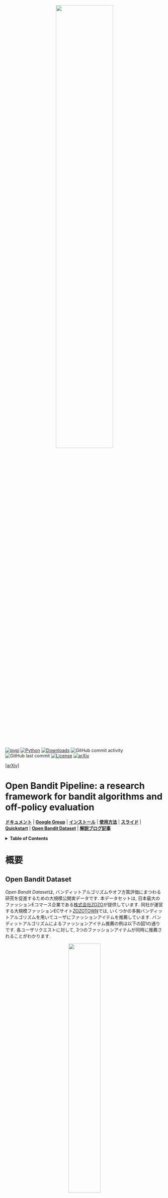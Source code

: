 <div align="center"><img src="https://raw.githubusercontent.com/st-tech/zr-obp/master/images/logo.png" width="60%"/></div>

[![pypi](https://img.shields.io/pypi/v/obp.svg)](https://pypi.python.org/pypi/obp)
[![Python](https://img.shields.io/badge/python-3.7%20%7C%203.8%20%7C%203.9-blue)](https://www.python.org)
[![Downloads](https://pepy.tech/badge/obp)](https://pepy.tech/project/obp)
![GitHub commit activity](https://img.shields.io/github/commit-activity/m/st-tech/zr-obp)
![GitHub last commit](https://img.shields.io/github/last-commit/st-tech/zr-obp)
[![License](https://img.shields.io/badge/License-Apache%202.0-blue.svg)](https://opensource.org/licenses/Apache-2.0)
[![arXiv](https://img.shields.io/badge/arXiv-2008.07146-b31b1b.svg)](https://arxiv.org/abs/2008.07146)

[[arXiv]](https://arxiv.org/abs/2008.07146)

# Open Bandit Pipeline: a research framework for bandit algorithms and off-policy evaluation

**[ドキュメント](https://zr-obp.readthedocs.io/en/latest/)** | **[Google Group](https://groups.google.com/g/open-bandit-project)** | **[インストール](#インストール)** | **[使用方法](#使用方法)** | **[スライド](./slides/slides_JN.pdf)**  | **[Quickstart](./examples/quickstart)** | **[Open Bandit Dataset](./obd/README_JN.md)** | **[解説ブログ記事](https://techblog.zozo.com/entry/openbanditproject)**

<details>
<summary><strong>Table of Contents</strong></summary>

- [Open Bandit Pipeline: a research framework for bandit algorithms and off-policy evaluation](#open-bandit-pipeline-a-research-framework-for-bandit-algorithms-and-off-policy-evaluation)
- [概要](#概要)
  - [Open Bandit Dataset](#open-bandit-dataset)
  - [Open Bandit Pipeline](#open-bandit-pipeline)
    - [実装されているバンディットアルゴリズムとオフ方策推定量](#実装されているバンディットアルゴリズムとオフ方策推定量)
  - [トピックとタスク](#トピックとタスク)
- [インストール](#インストール)
  - [依存パッケージ](#依存パッケージ)
- [使用方法](#使用方法)
  - [(1) データの読み込みと前処理](#1-データの読み込みと前処理)
  - [(2) オフ方策学習](#2-オフ方策学習)
  - [(3) オフ方策評価 （Off-Policy Evaluation）](#3-オフ方策評価-off-policy-evaluation)
- [引用](#引用)
- [Google Group](#google-group)
- [ライセンス](#ライセンス)
- [プロジェクトチーム](#プロジェクトチーム)
- [連絡先](#連絡先)
- [参考](#参考)

</details>

# 概要

## Open Bandit Dataset

*Open Bandit Dataset*は, バンディットアルゴリズムやオフ方策評価にまつわる研究を促進するための大規模公開実データです.
本データセットは, 日本最大のファッションEコマース企業である[株式会社ZOZO](https://corp.zozo.com/about/profile/)が提供しています.
同社が運営する大規模ファッションECサイト[ZOZOTOWN](https://zozo.jp/)では, いくつかの多腕バンディットアルゴリズムを用いてユーザにファッションアイテムを推薦しています.
バンディットアルゴリズムによるファッションアイテム推薦の例は以下の図1の通りです.
各ユーザリクエストに対して, 3つのファッションアイテムが同時に推薦されることがわかります.

<div align="center"><img src="https://raw.githubusercontent.com/st-tech/zr-obp/master/images/recommended_fashion_items.png" width="45%"/></div>
<figcaption>
<p align="center">
図1. ZOZOTOWNにおけるファッションアイテムの推薦の例
</p>
</figcaption>


2019年11月下旬の7日間にわたるデータ収集実験において, 全アイテム(all)・男性用アイテム(men)・女性用アイテム(women)に対応する3つの「キャンペーン」でデータを収集しました.
それぞれのキャンペーンでは, 各ユーザのインプレッションに対してランダム方策(Random)またはトンプソン抽出方策(Bernoulli Thompson Sampling; Bernoulli TS)のいずれかを確率的にランダムに選択して適用しています.
図2はOpen Bandit Datasetの記述統計を示しています.

<div align="center"><img src="https://raw.githubusercontent.com/st-tech/zr-obp/master/images/obd_stats.png" width="90%"/></div>
<figcaption>
  <p align="center">
    図2. Open Bandit Datasetのキャンペーンとデータ収集方策ごとの記述統計
  </p>
</figcaption>


[実装例](./examples)を実行するための少量版データは, [./obd/](./obd)にあります.
Open Bandit Datasetのフルサイズ版は[https://research.zozo.com/data.html](https://research.zozo.com/data.html)にあります.
動作確認等には少量版を, 研究用途にはフルサイズ版を活用してください.

## Open Bandit Pipeline

*Open Bandit Pipeline*は, データセットの前処理・オフ方策学習・オフ方策推定量の評価を簡単に行うためのPythonパッケージです.
Open Bandit Pipelineを活用することで, 研究者はオフ方策推定量 (OPE estimator) の実装に集中して現実的で再現性のある方法で他の手法との性能比較を行うことができるようになります.
オフ方策評価(Off-Policy Evaluation)については, [こちらのブログ記事](https://techblog.zozo.com/entry/openbanditproject)をご確認ください.

<div align="center"><img src="https://raw.githubusercontent.com/st-tech/zr-obp/master/images/overview.png" width="80%"/></div>
<figcaption>
<p align="center">
  図3. Open Bandit Pipelineの構成
</p>
</figcaption>

Open Bandit Pipelineは, 以下の主要モジュールで構成されています.

- [**datasetモジュール**](./obp/dataset): このモジュールは, Open Bandit Dataset用のデータ読み込みクラスとデータの前処理するための柔軟なインターフェースを提供します. また人工データを生成するクラスや多クラス分類データをバンディットデータに変換するためのクラスも実装しています.
- [**policyモジュール**](./obp/policy): このモジュールは, バンディットアルゴリズムのためのインターフェイスを提供します. 加えて, いくつかの標準なバンディットアルゴリズムを実装しています.
- [**opeモジュール**](./obp/ope):　このモジュールは, いくつかの標準的なオフ方策推定量を実装しています. また新たにオフ方策推定量を実装するためのインターフェースも提供しています.


### 実装されているバンディットアルゴリズムとオフ方策推定量

<details>
<summary><strong>バンディットアルゴリズム (policy moduleに実装)</strong></summary>

- Online
  - Non-Contextual (Context-free)
    - Random
    - Epsilon Greedy
    - Bernoulli Thompson Sampling
  - Contextual (Linear)
    - Linear Epsilon Greedy
    - [Linear Thompson Sampling](http://proceedings.mlr.press/v28/agrawal13)
    - [Linear Upper Confidence Bound](https://dl.acm.org/doi/pdf/10.1145/1772690.1772758)
  - Contextual (Logistic)
    - Logistic Epsilon Greedy
    - [Logistic Thompson Sampling](https://papers.nips.cc/paper/4321-an-empirical-evaluation-of-thompson-sampling)
    - [Logistic Upper Confidence Bound](https://dl.acm.org/doi/10.1145/2396761.2396767)
- Offline (Off-Policy Learning)
  - [Inverse Probability Weighting (IPW) Learner](https://arxiv.org/abs/1503.02834)
  - Neural Network-based Policy Learner

</details>

<details>
<summary><strong>オフ方策推定量 (ope moduleに実装)</strong></summary>

- OPE of Online Bandit Algorithms
  - [Replay Method (RM)](https://arxiv.org/abs/1003.5956)
- OPE of Offline Bandit Algorithms
  - [Direct Method (DM)](https://arxiv.org/abs/0812.4044)
  - [Inverse Probability Weighting (IPW)](https://scholarworks.umass.edu/cgi/viewcontent.cgi?article=1079&context=cs_faculty_pubs)
  - [Self-Normalized Inverse Probability Weighting (SNIPW)](https://papers.nips.cc/paper/5748-the-self-normalized-estimator-for-counterfactual-learning)
  - [Doubly Robust (DR)](https://arxiv.org/abs/1503.02834)
  - [Switch Estimators](https://arxiv.org/abs/1612.01205)
  - [More Robust Doubly Robust (MRDR)](https://arxiv.org/abs/1802.03493)
  - [Doubly Robust with Optimistic Shrinkage (DRos)](https://arxiv.org/abs/1907.09623)
  - [Double Machine Learning (DML)](https://arxiv.org/abs/2002.08536)
- OPE of Offline Slate Bandit Algorithms
  - [Independent Inverse Propensity Scoring (IIPS)](https://arxiv.org/abs/1804.10488)
  - [Reward Interaction Inverse Propensity Scoring (RIPS)](https://arxiv.org/abs/2007)
- OPE of Offline Bandit Algorithms with Continuous Actions
  - [Kernelized Inverse Probability Weighting](https://arxiv.org/abs/1802.06037)
  - [Kernelized Self-Normalized Inverse Probability Weighting](https://arxiv.org/abs/1802.06037)
  - [Kernelized Doubly Robust](https://arxiv.org/abs/1802.06037)

</details>

Open Bandit Pipelineは, 上記のアルゴリズムやオフ方策推定量に加えて柔軟なインターフェースも提供しています.
したがって研究者は, 独自のバンディットアルゴリズムや推定量を容易に実装することでそれらの性能を評価できます.
さらにOpen Bandit Pipelineは, 実バンディットフィードバックデータを扱うためのインタフェースを含んでいます.
したがって, エンジニアやデータサイエンティストなどの実践者は, 自社のデータセットをOpen Bandit Pipelineと組み合わせることで簡単にオフ方策評価を行うことができます.

## トピックとタスク

Open Bandit Dataset及びOpen Bandit Pipelineでは, 以下の研究テーマに関する実験評価を行うことができます.

- **バンディットアルゴリズムの性能評価 (Evaluation of Bandit Algorithms)**：Open Bandit Datasetには, ランダム方策によって収集された大規模なログデータが含まれています. それを用いることで, 新しいオンラインバンディットアルゴリズムの性能を評価することが可能です.

- **オフ方策評価の正確さの評価 (Evaluation of Off-Policy Evaluation)**：Open Bandit Datasetは, 複数の方策を実システム上で同時に走らせることにより生成されたログデータで構成されています. またOpen Bandit Pipelineを用いることで, データ収集に用いられた方策を再現できます. そのため, オフ方策推定量の推定精度の評価を行うことができます.


# インストール

以下の通り, `pip`を用いてOpen Bandit Pipelineをダウンロードできます.

```bash
pip install obp
```

また, 本リポジトリをcloneしてセットアップすることもできます.

```bash
git clone https://github.com/st-tech/zr-obp
cd zr-obp
python setup.py install
```

Pythonおよび利用パッケージのバージョンは以下の通りです。

```
[tool.poetry.dependencies]
python = ">=3.7.1,<3.10"
torch = "^1.9.0"
scikit-learn = "^0.24.2"
pandas = "^1.3.2"
numpy = "^1.21.2"
matplotlib = "^3.4.3"
tqdm = "^4.62.2"
scipy = "^1.7.1"
PyYAML = "^5.4.1"
seaborn = "^0.11.2"
pyieoe = "^0.1.1"
pingouin = "^0.4.0"
```

これらのパッケージのバージョンが異なると、使用方法や挙動が本書執筆時点と異なる場合があるので、注意してください。

# 使用方法

ここでは, Open Bandit Pipelineの使用法を説明します. 具体例として, Open Bandit Datasetを用いて, トンプソン抽出方策の性能をオフライン評価する流れを実装します. 人工データや多クラス分類データを用いたオフ方策評価の実装法は, [英語版のREAMDE](https://github.com/st-tech/zr-obp/blob/master/README.md)や[examples/quickstart/](https://github.com/st-tech/zr-obp/tree/master/examples/quickstart)をご確認ください.

以下に示すように, 約10行のコードでオフ方策評価の流れを実装できます.

```python
# Inverse Probability Weightingとランダム方策によって生成されたログデータを用いて, BernoulliTSの性能をオフラインで評価する
from obp.dataset import OpenBanditDataset
from obp.policy import BernoulliTS
from obp.ope import OffPolicyEvaluation, InverseProbabilityWeighting as IPW

# (1) データの読み込みと前処理
dataset = OpenBanditDataset(behavior_policy='random', campaign='all')
bandit_feedback = dataset.obtain_batch_bandit_feedback()

# (2) オフ方策学習
evaluation_policy = BernoulliTS(
    n_actions=dataset.n_actions,
    len_list=dataset.len_list,
    is_zozotown_prior=True,
    campaign="all",
    random_state=12345
)
action_dist = evaluation_policy.compute_batch_action_dist(
    n_sim=100000, n_rounds=bandit_feedback["n_rounds"]
)

# (3) オフ方策評価
ope = OffPolicyEvaluation(bandit_feedback=bandit_feedback, ope_estimators=[IPW()])
estimated_policy_value = ope.estimate_policy_values(action_dist=action_dist)

# ランダム方策に対するトンプソン抽出方策の性能の改善率（相対クリック率）
relative_policy_value_of_bernoulli_ts = estimated_policy_value['ipw'] / bandit_feedback['reward'].mean()
print(relative_policy_value_of_bernoulli_ts)
1.198126...
```

以下, 重要な要素について説明します.

## (1) データの読み込みと前処理

Open Bandit Pipelineには, Open Bandit Dataset用のデータ読み込みインターフェースを用意しています.
これを用いることで, Open Bandit Datasetの読み込みや前処理を簡潔に行うことができます.

```python
# 「全アイテムキャンペーン (all)」においてランダム方策が集めたログデータを読み込む.
# OpenBanditDatasetクラスにはデータを収集した方策とキャンペーンを指定する.
dataset = OpenBanditDataset(behavior_policy='random', campaign='all')

# オフ方策学習やオフ方策評価に用いるログデータを得る.
bandit_feedback = dataset.obtain_batch_bandit_feedback()

print(bandit_feedback.keys())
# dict_keys(['n_rounds', 'n_actions', 'action', 'position', 'reward', 'pscore', 'context', 'action_context'])
```

`obp.dataset.OpenBanditDataset` クラスの `pre_process` メソッドに, 独自の特徴量エンジニアリングを実装することもできます. [`custom_dataset.py`](https://github.com/st-tech/zr-obp/blob/master/benchmark/cf_policy_search/custom_dataset.py)には, 新しい特徴量エンジニアリングを実装する例を示しています. また, `obp.dataset.BaseBanditDataset`クラスのインターフェースに従って新たなクラスを実装することで, 将来公開されるであろうOpen Bandit Dataset以外のバンディットデータセットや自社に特有のバンディットデータを扱うこともできます.

## (2) オフ方策学習

前処理の後は, 次のようにして**オフ方策学習**を実行します.

```python
# 評価対象のアルゴリズムを定義. ここでは, トンプソン抽出方策の性能をオフライン評価する.
# 研究者が独自に実装したバンディット方策を用いることもできる.
evaluation_policy = BernoulliTS(
    n_actions=dataset.n_actions,
    len_list=dataset.len_list,
    is_zozotown_prior=True, # ZOZOTOWN上での挙動を再現
    campaign="all",
    random_state=12345
)
# シミュレーションを用いて、トンプソン抽出方策による行動選択確率を算出.
action_dist = evaluation_policy.compute_batch_action_dist(
    n_sim=100000, n_rounds=bandit_feedback["n_rounds"]
)
```

`BernoulliTS`の`compute_batch_action_dist`メソッドは, 与えられたベータ分布のパラメータに基づいた行動選択確率(`action_dist`)をシミュレーションによって算出します. またユーザは[`./obp/policy/base.py`](https://github.com/st-tech/zr-obp/blob/master/obp/policy/base.py)に実装されているインターフェースに従うことで独自のバンディットアルゴリズムを実装し, その性能を評価することもできます.


## (3) オフ方策評価 （Off-Policy Evaluation）

最後のステップは, ログデータを用いてバンディットアルゴリズムの性能をオフライン評価する**オフ方策評価**です.
Open Bandit Pipelineを使うことで, 次のようにオフ方策評価を実装できます.

```python
# IPW推定量を用いてトンプソン抽出方策の性能をオフライン評価する.
# OffPolicyEvaluationクラスには, オフライン評価に用いるログバンディットデータと用いる推定量を渡す（複数設定可）.
ope = OffPolicyEvaluation(bandit_feedback=bandit_feedback, ope_estimators=[IPW()])
estimated_policy_value = ope.estimate_policy_values(action_dist=action_dist)
print(estimated_policy_value)
{'ipw': 0.004553...}　# 設定されたオフ方策推定量による性能の推定値を含んだ辞書.

# トンプソン抽出方策の性能の推定値とランダム方策の真の性能を比較する.
relative_policy_value_of_bernoulli_ts = estimated_policy_value['ipw'] / bandit_feedback['reward'].mean()
# オフ方策評価によって, トンプソン抽出方策の性能はランダム方策の性能を19.81%上回ると推定された.
print(relative_policy_value_of_bernoulli_ts)
1.198126...
```

`obp.ope.BaseOffPolicyEstimator` クラスのインターフェースに従うことで, 独自のオフ方策推定量を実装することもできます. これにより新たなオフ方策推定量の推定精度を検証することが可能です.
また, `obp.ope.OffPolicyEvaluation`の`ope_estimators`に複数のオフ方策推定量を設定することで, 複数の推定量による推定値を同時に得ることも可能です. `bandit_feedback['reward'].mean()` は観測された報酬の経験平均値（オン方策推定）であり, ランダム方策の真の性能を表します.


# 引用
Open Bandit DatasetやOpen Bandit Pipelineを活用して論文やブログ記事等を執筆された場合, 以下の論文を引用していただくようお願いいたします.

Yuta Saito, Shunsuke Aihara, Megumi Matsutani, Yusuke Narita.<br>
**Open Bandit Dataset and Pipeline: Towards Realistic and Reproducible Off-Policy Evaluation**<br>
[https://arxiv.org/abs/2008.07146](https://arxiv.org/abs/2008.07146)

Bibtex:
```
@article{saito2020open,
  title={Open Bandit Dataset and Pipeline: Towards Realistic and Reproducible Off-Policy Evaluation},
  author={Saito, Yuta and Shunsuke, Aihara and Megumi, Matsutani and Yusuke, Narita},
  journal={arXiv preprint arXiv:2008.07146},
  year={2020}
}
```

# Google Group
本プロジェクトに関する最新情報は次のGoogle Groupにて随時お知らせしています. ぜひご登録ください: https://groups.google.com/g/open-bandit-project

# コントリビューション
Open Bandit Pipelineへのどんな貢献も歓迎いたします. プロジェクトに貢献するためのガイドラインは, [CONTRIBUTING.md](./CONTRIBUTING.md)を参照してください。

# ライセンス
このプロジェクトはApache 2.0ライセンスを採用しています. 詳細は, [LICENSE](https://github.com/st-tech/zr-obp/blob/master/LICENSE)を参照してください.

# プロジェクトチーム

- [齋藤優太](https://usaito.github.io/) (**Main Contributor**; 半熟仮想株式会社 / コーネル大学)
- [粟飯原俊介](https://www.linkedin.com/in/shunsukeaihara/) (株式会社ZOZOテクノロジーズ)
- 松谷恵 (株式会社ZOZOテクノロジーズ)
- [成田悠輔](https://www.yusuke-narita.com/) (半熟仮想株式会社 / イェール大学)

## 開発メンバー
- [野村将寛](https://twitter.com/nomuramasahir0) (株式会社サイバーエージェント / 半熟仮想株式会社)
- [高山晃一](https://fullflu.hatenablog.com/) (半熟仮想株式会社)
- [黒岩稜](https://kurorororo.github.io) (トロント大学 / 半熟仮想株式会社)
- [清原明加](https://sites.google.com/view/harukakiyohara) (東京工業大学 / 半熟仮想株式会社)

# 連絡先
論文やOpen Bandit Dataset, Open Bandit Pipelineに関するご質問は, 次のメールアドレス宛にお願いいたします: saito@hanjuku-kaso.com

# 参考

<details>
<summary><strong>論文</strong></summary>

1. Alina Beygelzimer and John Langford. [The offset tree for learning with partial labels](https://arxiv.org/abs/0812.4044). In *Proceedings of the 15th ACM SIGKDD International Conference on Knowledge Discovery&Data Mining*, 129–138, 2009.

2. Olivier Chapelle and Lihong Li. [An empirical evaluation of thompson sampling](https://papers.nips.cc/paper/4321-an-empirical-evaluation-of-thompson-sampling). In *Advances in Neural Information Processing Systems*, 2249–2257, 2011.

3. Lihong Li, Wei Chu, John Langford, and Xuanhui Wang. [Unbiased Offline Evaluation of Contextual-bandit-based News Article Recommendation Algorithms](https://arxiv.org/abs/1003.5956). In *Proceedings of the Fourth ACM International Conference on Web Search and Data Mining*, 297–306, 2011.

4. Alex Strehl, John Langford, Lihong Li, and Sham M Kakade. [Learning from Logged Implicit Exploration Data](https://arxiv.org/abs/1003.0120). In *Advances in Neural Information Processing Systems*, 2217–2225, 2010.

5.  Doina Precup, Richard S. Sutton, and Satinder Singh. [Eligibility Traces for Off-Policy Policy Evaluation](https://scholarworks.umass.edu/cgi/viewcontent.cgi?article=1079&context=cs_faculty_pubs). In *Proceedings of the 17th International Conference on Machine Learning*, 759–766. 2000.

6.  Miroslav Dudík, Dumitru Erhan, John Langford, and Lihong Li. [Doubly Robust Policy Evaluation and Optimization](https://arxiv.org/abs/1503.02834). *Statistical Science*, 29:485–511, 2014.

7. Adith Swaminathan and Thorsten Joachims. [The Self-normalized Estimator for Counterfactual Learning](https://papers.nips.cc/paper/5748-the-self-normalized-estimator-for-counterfactual-learning). In *Advances in Neural Information Processing Systems*, 3231–3239, 2015.

8. Dhruv Kumar Mahajan, Rajeev Rastogi, Charu Tiwari, and Adway Mitra. [LogUCB: An Explore-Exploit Algorithm for Comments Recommendation](https://dl.acm.org/doi/10.1145/2396761.2396767). In *Proceedings of the 21st ACM international conference on Information and knowledge management*, 6–15. 2012.

9.  Lihong Li, Wei Chu, John Langford, Taesup Moon, and Xuanhui Wang. [An Unbiased Offline Evaluation of Contextual Bandit Algorithms with Generalized Linear Models](http://proceedings.mlr.press/v26/li12a.html). In *Journal of Machine Learning Research: Workshop and Conference Proceedings*, volume 26, 19–36. 2012.

10. Yu-Xiang Wang, Alekh Agarwal, and Miroslav Dudik. [Optimal and Adaptive Off-policy Evaluation in Contextual Bandits](https://arxiv.org/abs/1612.01205). In *Proceedings of the 34th International Conference on Machine Learning*, 3589–3597. 2017.

11. Mehrdad Farajtabar, Yinlam Chow, and Mohammad Ghavamzadeh. [More Robust Doubly Robust Off-policy Evaluation](https://arxiv.org/abs/1802.03493). In *Proceedings of the 35th International Conference on Machine Learning*, 1447–1456. 2018.

12. Nathan Kallus and Masatoshi Uehara. [Intrinsically Efficient, Stable, and Bounded Off-Policy Evaluation for Reinforcement Learning](https://arxiv.org/abs/1906.03735). In *Advances in Neural Information Processing Systems*. 2019.

13. Yi Su, Lequn Wang, Michele Santacatterina, and Thorsten Joachims. [CAB: Continuous Adaptive Blending Estimator for Policy Evaluation and Learning](https://proceedings.mlr.press/v97/su19a). In *Proceedings of the 36th International Conference on Machine Learning*, 6005-6014, 2019.

14. Yi Su, Maria Dimakopoulou, Akshay Krishnamurthy, and Miroslav Dudík. [Doubly Robust Off-policy Evaluation with Shrinkage](https://proceedings.mlr.press/v119/su20a.html). In *Proceedings of the 37th International Conference on Machine Learning*, 9167-9176, 2020.

15. Nathan Kallus and Angela Zhou. [Policy Evaluation and Optimization with Continuous Treatments](https://arxiv.org/abs/1802.06037). In *International Conference on Artificial Intelligence and Statistics*, 1243–1251. PMLR, 2018.

16. Aman Agarwal, Soumya Basu, Tobias Schnabel, and Thorsten Joachims. [Effective Evaluation using Logged Bandit Feedback from Multiple Loggers](https://arxiv.org/abs/1703.06180). In *Proceedings of the 23rd ACM SIGKDD international conference on Knowledge discovery and data mining*, 687–696, 2017.

17. Nathan Kallus, Yuta Saito, and Masatoshi Uehara. [Optimal Off-Policy Evaluation from Multiple Logging Policies](http://proceedings.mlr.press/v139/kallus21a.html). In *Proceedings of the 38th International Conference on Machine Learning*, 5247-5256, 2021.

18. Shuai Li, Yasin Abbasi-Yadkori, Branislav Kveton, S Muthukrishnan, Vishwa Vinay, and Zheng Wen. [Offline Evaluation of Ranking Policies with Click Models](https://arxiv.org/pdf/1804.10488). In *Proceedings of the 24th ACM SIGKDD International Conference on Knowledge Discovery&Data Mining*, 1685–1694, 2018.

19. James McInerney, Brian Brost, Praveen Chandar, Rishabh Mehrotra, and Benjamin Carterette. [Counterfactual Evaluation of Slate Recommendations with Sequential Reward Interactions](https://arxiv.org/abs/2007.12986). In *Proceedings of the 26th ACM SIGKDD International Conference on Knowledge Discovery&Data Mining*, 1779–1788, 2020.

20.  Yusuke Narita, Shota Yasui, and Kohei Yata. [Debiased Off-Policy Evaluation for Recommendation Systems](https://arxiv.org/abs/2002.08536). *arXiv preprint arXiv:2002.08536*, 2020.

21. Weihua Hu, Matthias Fey, Marinka Zitnik, Yuxiao Dong, Hongyu Ren, Bowen Liu, Michele Catasta, and Jure Leskovec. [Open Graph Benchmark: Datasets for Machine Learning on Graphs](https://arxiv.org/abs/2005.00687). In *Advances in Neural Information Processing Systems*. 2020.

</details>

<details>
<summary><strong>オープンソースプロジェクト</strong></summary>
本プロジェクトは **Open Graph Benchmark** ([[github](https://github.com/snap-stanford/ogb)] [[project page](https://ogb.stanford.edu)] [[paper](https://arxiv.org/abs/2005.00687)]) を参考にしています.
</details>
